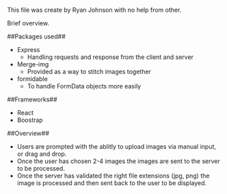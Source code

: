 This file was create by Ryan Johnson with no help from other.


Brief overview.

##Packages used##
- Express
  - Handling requests and response from the client and server
- Merge-img
  - Provided as a way to stitch images together
- formidable
  - To handle FormData objects more easily

##Frameworks##
  - React
  - Boostrap

##Overview##
  - Users are prompted with the ablitly to upload images via manual input, or drag and drop.
  - Once the user has chosen 2-4 images the images are sent to the server to be processed.
  - Once the server has validated the right file extensions (jpg, png) the image is processed and then sent back to the user to be displayed.
